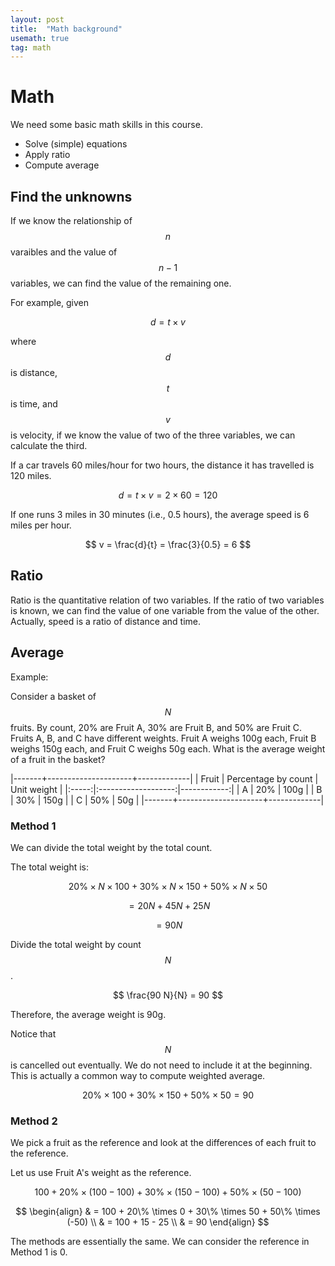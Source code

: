 ```yaml
---
layout: post
title:  "Math background" 
usemath: true
tag: math
---
```


# Math 

We need some basic math skills in this course.

* Solve (simple) equations 
* Apply ratio
* Compute average

## Find the unknowns 

If we know the relationship of $$n$$ varaibles and the value of $$n-1$$ variables,
we can find the value of the remaining one.

For example, given

$$ d = t \times v $$

where $$d$$ is distance, $$t$$ is time, and $$v$$ is velocity, if 
we know the value of two of the three variables, we can calculate the third.

If a car travels 60 miles/hour for two hours, the distance it has travelled
is 120 miles.

$$ d = t \times v = 2 \times 60 = 120 $$

If one runs 3 miles in 30 minutes (i.e., 0.5 hours), the average speed is 6 miles
per hour. 

$$ v = \frac{d}{t} = \frac{3}{0.5} = 6 $$

## Ratio

Ratio is the quantitative relation of two variables. If the ratio of two variables is known, 
we can find the value of one variable from the value of the other. Actually, speed is a 
ratio of distance and time. 

## Average

Example:

Consider a basket of $$N$$ fruits. By count, 20% are Fruit A, 30% are Fruit B,
and 50% are Fruit C.  Fruits A, B, and C have different weights. Fruit A weighs
100g each, Fruit B weighs 150g each, and Fruit C weighs 50g each. What is the
average weight of a fruit in the basket?

|-------+---------------------+-------------|
| Fruit | Percentage by count | Unit weight |
|:-----:|:-------------------:|------------:|
| A     | 20% | 100g | 
| B     | 30% | 150g | 
| C     | 50% | 50g  | 
|-------+---------------------+-------------|

### Method 1

We can divide the total weight by the total count. 

The total weight is:

$$ 20\% \times N \times 100 + 30\% \times N \times 150 + 50\% \times N \times 50 $$

$$ = 20 N + 45 N + 25 N $$

$$ = 90 N $$ 

Divide the total weight by count $$N$$.

$$ \frac{90 N}{N} = 90 $$ 

Therefore, the average weight is 90g.

Notice that $$N$$ is cancelled out eventually. We do not need to include it at
the beginning. This is actually a common way to compute weighted average. 

$$ 20\% \times 100 + 30\% \times 150 + 50\% \times 50 = 90$$

### Method 2

We pick a fruit as the reference and look at the differences of each fruit to the reference.  

Let us use Fruit A's weight as the reference. 

$$ 100 + 20\% \times (100 - 100) + 30\% \times (150 - 100) + 50\% \times (50 - 100) $$

$$ \begin{align} & = 100 + 20\% \times 0 + 30\% \times 50 + 50\% \times (-50) \\
  & = 100 + 15 - 25 \\
  & = 90 \end{align} $$

The methods are essentially the same. We can consider the reference in Method 1 is 0. 
